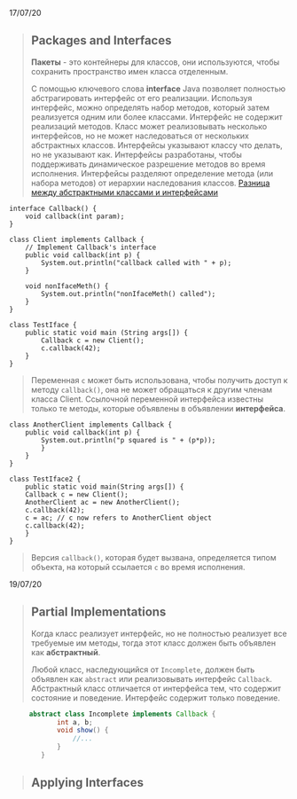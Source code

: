 17/07/20
>## Packages and Interfaces
>**Пакеты** - это контейнеры для классов, они используются, чтобы сохранить пространство имен класса отделенным. 
>
>С помощью ключевого слова **interface** Java позволяет полностью абстрагировать интерфейс от его реализации. Используя интерфейс, можно определять набор методов, который затем реализуется одним или более классами. Интерфейс не содержит реализаций методов. Класс может реализовывать несколько интерфейсов, но не может наследоваться от нескольких абстрактных классов. 
>Интерфейсы указывают классу что делать, но не указывают как. Интерфейсы разработаны, чтобы поддерживать динамическое разрешение методов во время исполнения. Интерфейсы разделяют определение метода (или набора методов) от иерархии наследования классов. 
>[Разница между абстрактными классами и интерфейсами](https://javarush.ru/groups/posts/1985-raznica-mezhdu-abstraktnihmi-klassami-i-interfeysami)

    interface Callback() {
	    void callback(int param);
    }

    class Client implements Callback {
	    // Implement Callback's interface
	    public void callback(int p) {
		    System.out.println("callback called with " + p);
		}
	    
	    void nonIfaceMeth() {
		    System.out.println("nonIfaceMeth() called");
		}
    }
    
    class TestIface {
	    public static void main (String args[]) {
		    Callback c = new Client();
		    c.callback(42);
	    }
	}
>Переменная `c` может быть использована, чтобы получить доступ к методу `callback()`, она не может обращаться к другим членам класса Client. Ссылочной переменной интерфейса известны только те методы, которые объявлены в объявлении **интерфейса**. 

    class AnotherClient implements Callback {
    	public void callback(int p) {
    		System.out.println("p squared is " + (p*p));
    		}
    	}
    }
    
    class TestIface2 {
    	public static void main(String args[]) {
    	Callback c = new Client();
    	AnotherClient ac = new AnotherClient();
    	c.callback(42);
    	c = ac; // c now refers to AnotherClient object
    	c.callback(42);
    	}
    }
    
>Версия `callback()`, которая будет вызвана, определяется типом объекта, на который ссылается `c` во время исполнения. 

19/07/20
>## Partial Implementations
>Когда класс реализует интерфейс, но не полностью реализует все требуемые им методы, тогда этот класс должен быть объявлен как **абстрактный**.
>
>Любой класс, наследующийся от `Incomplete`, должен быть объявлен как `abstract` или реализовывать интерфейс `Callback`.
>Абстрактный класс отличается от интерфейса тем, что содержит состояние и поведение. Интерфейс содержит только поведение.
```java
     abstract class Incomplete implements Callback {
        	int a, b;
        	void show() {
        		//...
        	}
        }
```
>## Applying Interfaces
<!--stackedit_data:
eyJoaXN0b3J5IjpbNzA3Mjg5MzIsLTE3ODY0NjYxNDYsNTA1Nz
E4ODY5XX0=
-->